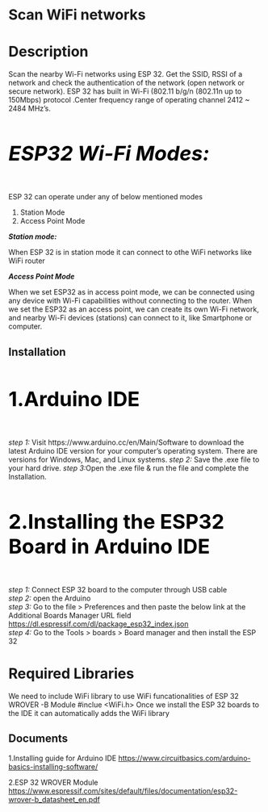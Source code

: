 
# Scan WiFi networks 
# Description
 Scan the nearby Wi-Fi networks using ESP 32. Get the SSID, RSSI of a network 
 and check the authentication of the network (open network or secure network). ESP 32 has built in Wi-Fi (802.11 b/g/n (802.11n up to 150Mbps) protocol .Center frequency range of operating channel 2412 ~ 2484 MHz’s.    
 
<h4 style="color:black;font-size:40px;"> <i><b>ESP32 Wi-Fi Modes:</b></i></h4>

ESP 32 can operate under any of below mentioned modes 
 1. Station Mode 
 2. Access Point Mode 
 
 <b><i>Station mode: </i></b>

 When ESP 32 is in station mode it can connect to othe WiFi networks like WiFi router
 
 <b><i>Access Point Mode </i></b>
 
 When we set ESP32 as in access point mode, we can be connected using any device with Wi-Fi capabilities 
 without connecting to the router. When we set the ESP32 as an access point, we can create its own 
Wi-Fi network, and nearby Wi-Fi devices (stations) can connect to it, like Smartphone or computer.



## Installation 
 <h4 style="color:black;font-size:40px;"> <b> 1.Arduino IDE</b>  </h4>
  <i>step 1:</i>          
  Visit https://www.arduino.cc/en/Main/Software  to download the latest Arduino IDE version for your computer’s operating system. There are versions for Windows, Mac, and Linux systems.  
  <i>step 2:</i> Save the .exe file to your hard drive.  
  <i>step 3:</i>Open the .exe file & run the file and complete the Installation.       

  <b><h4 style="color:black;font-size:40px;">2.Installing the ESP32 Board in Arduino IDE  </b>  </h4>
   <i>step 1:</i> Connect ESP 32 board to the computer through USB cable  
   <i>step 2:</i> open the Arduino  
   <i>step 3:</i> 	Go to the file >  Preferences and then paste the below link at the Additional Boards Manager URL field
   https://dl.espressif.com/dl/package_esp32_index.json  
   <i>step 4:</i>	Go to the Tools  >  boards  >  Board manager and then install the ESP 32  



  
  


     


# Required Libraries
We need to include WiFi library to use WiFi funcationalities of ESP 32 WROVER -B Module
#inclue <WiFi.h>
Once we install the ESP 32 boards to the IDE it can automatically adds the WiFi library






## Documents
1.Installing guide for Arduino IDE
          https://www.circuitbasics.com/arduino-basics-installing-software/ 
          
2.ESP 32 WROVER Module
 https://www.espressif.com/sites/default/files/documentation/esp32-wrover-b_datasheet_en.pdf
